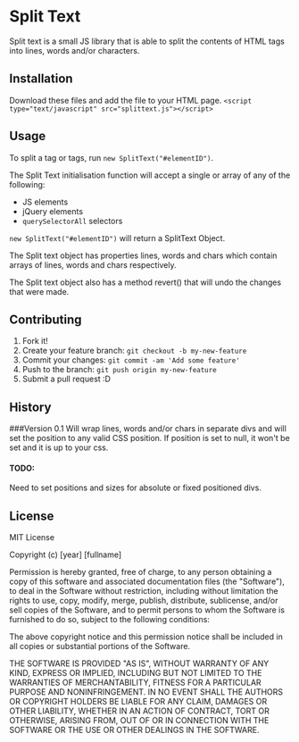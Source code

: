 # Split Text
Split text is a small JS library that is able to split the contents of HTML tags into lines, words and/or characters.  
## Installation
Download these files and add the file to your HTML page.
`<script type="text/javascript" src="splittext.js"></script>`



## Usage

To split a tag or tags, run `new SplitText("#elementID")`.


The Split Text initialisation function will accept a single or array of any of the following:
 - JS elements
 - jQuery elements
 -  `querySelectorAll` selectors

 `new SplitText("#elementID")` will return a SplitText Object.

The Split text object has properties lines, words and chars which contain arrays of lines, words and chars respectively.

The Split text object also has a method revert() that will undo the changes that were made.



## Contributing
1. Fork it!
2. Create your feature branch: `git checkout -b my-new-feature`
3. Commit your changes: `git commit -am 'Add some feature'`
4. Push to the branch: `git push origin my-new-feature`
5. Submit a pull request :D
## History
###Version 0.1
Will wrap lines, words and/or chars in separate divs and will set the position to any valid CSS position.  If position is set to null, it won't be set and it is up to your css.

#### TODO: 
Need to set positions and sizes for absolute or fixed positioned divs.

## License
MIT License

Copyright (c) [year] [fullname]

Permission is hereby granted, free of charge, to any person obtaining a copy
of this software and associated documentation files (the "Software"), to deal
in the Software without restriction, including without limitation the rights
to use, copy, modify, merge, publish, distribute, sublicense, and/or sell
copies of the Software, and to permit persons to whom the Software is
furnished to do so, subject to the following conditions:

The above copyright notice and this permission notice shall be included in all
copies or substantial portions of the Software.

THE SOFTWARE IS PROVIDED "AS IS", WITHOUT WARRANTY OF ANY KIND, EXPRESS OR
IMPLIED, INCLUDING BUT NOT LIMITED TO THE WARRANTIES OF MERCHANTABILITY,
FITNESS FOR A PARTICULAR PURPOSE AND NONINFRINGEMENT. IN NO EVENT SHALL THE
AUTHORS OR COPYRIGHT HOLDERS BE LIABLE FOR ANY CLAIM, DAMAGES OR OTHER
LIABILITY, WHETHER IN AN ACTION OF CONTRACT, TORT OR OTHERWISE, ARISING FROM,
OUT OF OR IN CONNECTION WITH THE SOFTWARE OR THE USE OR OTHER DEALINGS IN THE
SOFTWARE.

